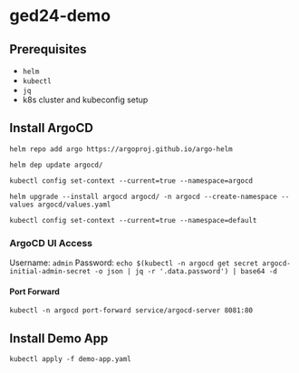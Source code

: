 # ged24-demo


## Prerequisites
- `helm`
- `kubectl`
- `jq`
- k8s cluster and kubeconfig setup

## Install ArgoCD
```
helm repo add argo https://argoproj.github.io/argo-helm

helm dep update argocd/

kubectl config set-context --current=true --namespace=argocd

helm upgrade --install argocd argocd/ -n argocd --create-namespace --values argocd/values.yaml

kubectl config set-context --current=true --namespace=default
```

### ArgoCD UI Access
Username: `admin`
Password: `echo $(kubectl -n argocd get secret argocd-initial-admin-secret -o json | jq -r '.data.password') | base64 -d`

#### Port Forward
`kubectl -n argocd port-forward service/argocd-server 8081:80`

## Install Demo App
`kubectl apply -f demo-app.yaml`
